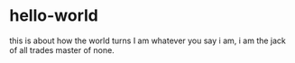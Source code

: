 # hello-world
this is about how the world turns
I am whatever you say i am, i am the jack of all trades master of none.
